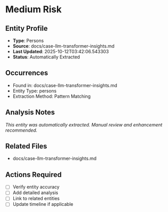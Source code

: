 # Medium Risk

## Entity Profile
- **Type**: Persons
- **Source**: docs/case-llm-transformer-insights.md
- **Last Updated**: 2025-10-12T03:42:06.543303
- **Status**: Automatically Extracted

## Occurrences
- Found in: docs/case-llm-transformer-insights.md
- Entity Type: persons
- Extraction Method: Pattern Matching

## Analysis Notes
*This entity was automatically extracted. Manual review and enhancement recommended.*

## Related Files
- docs/case-llm-transformer-insights.md

## Actions Required
- [ ] Verify entity accuracy
- [ ] Add detailed analysis
- [ ] Link to related entities
- [ ] Update timeline if applicable
